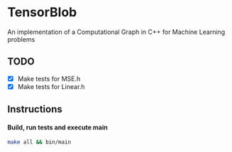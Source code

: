 # TensorBlob
An implementation of a Computational Graph in C++ for Machine Learning problems

## TODO

* [x] Make tests for MSE.h
* [x] Make tests for Linear.h

## Instructions

#### Build, run tests and execute main
```bash
make all && bin/main
```
